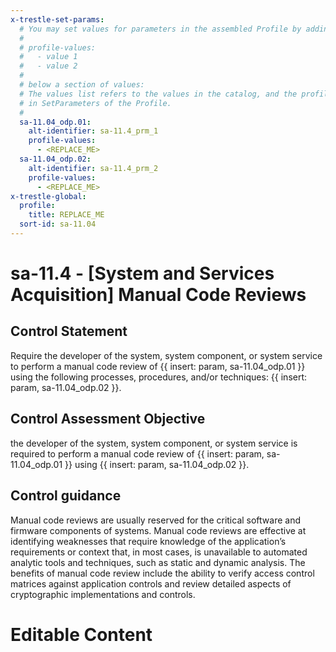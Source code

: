 ```yaml
---
x-trestle-set-params:
  # You may set values for parameters in the assembled Profile by adding
  #
  # profile-values:
  #   - value 1
  #   - value 2
  #
  # below a section of values:
  # The values list refers to the values in the catalog, and the profile-values represent values
  # in SetParameters of the Profile.
  #
  sa-11.04_odp.01:
    alt-identifier: sa-11.4_prm_1
    profile-values:
      - <REPLACE_ME>
  sa-11.04_odp.02:
    alt-identifier: sa-11.4_prm_2
    profile-values:
      - <REPLACE_ME>
x-trestle-global:
  profile:
    title: REPLACE_ME
  sort-id: sa-11.04
---
```


# sa-11.4 - \[System and Services Acquisition\] Manual Code Reviews

## Control Statement

Require the developer of the system, system component, or system service to perform a manual code review of {{ insert: param, sa-11.04_odp.01 }} using the following processes, procedures, and/or techniques: {{ insert: param, sa-11.04_odp.02 }}.

## Control Assessment Objective

the developer of the system, system component, or system service is required to perform a manual code review of {{ insert: param, sa-11.04_odp.01 }} using {{ insert: param, sa-11.04_odp.02 }}.

## Control guidance

Manual code reviews are usually reserved for the critical software and firmware components of systems. Manual code reviews are effective at identifying weaknesses that require knowledge of the application’s requirements or context that, in most cases, is unavailable to automated analytic tools and techniques, such as static and dynamic analysis. The benefits of manual code review include the ability to verify access control matrices against application controls and review detailed aspects of cryptographic implementations and controls.

# Editable Content

<!-- Make additions and edits below -->
<!-- The above represents the contents of the control as received by the profile, prior to additions. -->
<!-- If the profile makes additions to the control, they will appear below. -->
<!-- The above markdown may not be edited but you may edit the content below, and/or introduce new additions to be made by the profile. -->
<!-- If there is a yaml header at the top, parameter values may be edited. Use --set-parameters to incorporate the changes during assembly. -->
<!-- The content here will then replace what is in the profile for this control, after running profile-assemble. -->
<!-- The current profile has no added parts for this control, but you may add new ones here. -->
<!-- Each addition must have a heading either of the form ## Control my_addition_name -->
<!-- or ## Part a. (where the a. refers to one of the control statement labels.) -->
<!-- "## Control" parts are new parts added after the statement part. -->
<!-- "## Part" parts are new parts added into the top-level statement part with that label. -->
<!-- Subparts may be added with nested hash levels of the form ### My Subpart Name -->
<!-- underneath the parent ## Control or ## Part being added -->
<!-- See https://ibm.github.io/compliance-trestle/tutorials/ssp_profile_catalog_authoring/ssp_profile_catalog_authoring for guidance. -->
